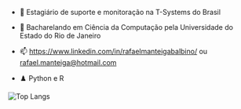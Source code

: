 - 🔭 Estagiário de suporte e monitoração na T-Systems do Brasil

- 🌱 Bacharelando em Ciência da Computação pela Universidade do Estado do Rio de Janeiro

- 📫 https://www.linkedin.com/in/rafaelmanteigabalbino/ ou rafael.manteiga@hotmail.com

- ♟️ Python e R

![Top Langs](https://github-readme-stats.vercel.app/api/top-langs/?username=fael0306&hide=C#)
